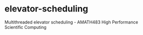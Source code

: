# elevator-scheduling
Multithreaded elevator scheduling - AMATH483 High Performance Scientific Computing
